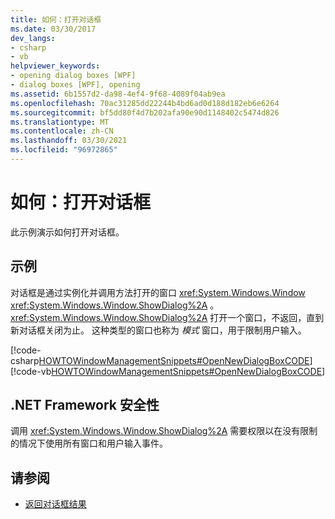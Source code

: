 ```yaml
---
title: 如何：打开对话框
ms.date: 03/30/2017
dev_langs:
- csharp
- vb
helpviewer_keywords:
- opening dialog boxes [WPF]
- dialog boxes [WPF], opening
ms.assetid: 6b1557d2-da98-4ef4-9f68-4089f04ab9ea
ms.openlocfilehash: 70ac31285dd22244b4bd6ad0d188d182eb6e6264
ms.sourcegitcommit: bf5dd80f4d7b202afa90e90d1148402c5474d826
ms.translationtype: MT
ms.contentlocale: zh-CN
ms.lasthandoff: 03/30/2021
ms.locfileid: "96972865"
---
```

# <a name="how-to-open-a-dialog-box"></a>如何：打开对话框
此示例演示如何打开对话框。  
  
## <a name="example"></a>示例  
 对话框是通过实例化并调用方法打开的窗口 <xref:System.Windows.Window> <xref:System.Windows.Window.ShowDialog%2A> 。 <xref:System.Windows.Window.ShowDialog%2A> 打开一个窗口，不返回，直到新对话框关闭为止。 这种类型的窗口也称为 *模式* 窗口，用于限制用户输入。  
  
 [!code-csharp[HOWTOWindowManagementSnippets#OpenNewDialogBoxCODE](~/samples/snippets/csharp/VS_Snippets_Wpf/HOWTOWindowManagementSnippets/CSharp/MainWindow.xaml.cs#opennewdialogboxcode)]
 [!code-vb[HOWTOWindowManagementSnippets#OpenNewDialogBoxCODE](~/samples/snippets/visualbasic/VS_Snippets_Wpf/HOWTOWindowManagementSnippets/visualbasic/mainwindow.xaml.vb#opennewdialogboxcode)]  
  
## <a name="net-framework-security"></a>.NET Framework 安全性  
 调用 <xref:System.Windows.Window.ShowDialog%2A> 需要权限以在没有限制的情况下使用所有窗口和用户输入事件。  
  
## <a name="see-also"></a>请参阅

- [返回对话框结果](how-to-return-a-dialog-box-result.md)
